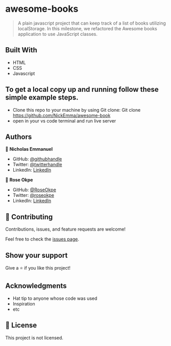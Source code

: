 # awesome-books

> A plain javascript project that can keep track of a list of books utilizing localStorage.
> In this milestone, we refactored the Awesome books application to use JavaScript classes.

## Built With

- HTML
- CSS
- Javascript

## To get a local copy up and running follow these simple example steps.
- Clone this repo to your machine by using Git clone: Git clone https://github.com/NickEmma/awesome-book
- open in your vs code terminal and run live server



## Authors

👤 **Nicholas Emmanuel**

- GitHub: [@githubhandle](https://github.com/NickEmma)
- Twitter: [@twitterhandle](https://twitter.com/techieEmma)
- LinkedIn: [LinkedIn](https://linkedin.com/in/nicholas-emmanuel-6b9775207)

👤 **Rose Okpe**

- GitHub: [@RoseOkpe](https://github.com/roseokpe)
- Twitter: [@roseokpe](https://twitter.com/roseokpe)
- LinkedIn: [LinkedIn](https://linkedin.com/in/roseokpe-0334b5177//)

## 🤝 Contributing

Contributions, issues, and feature requests are welcome!

Feel free to check the [issues page](../../issues/).

## Show your support

Give a ⭐️ if you like this project!

## Acknowledgments

- Hat tip to anyone whose code was used
- Inspiration
- etc

## 📝 License

This project is not licensed.
